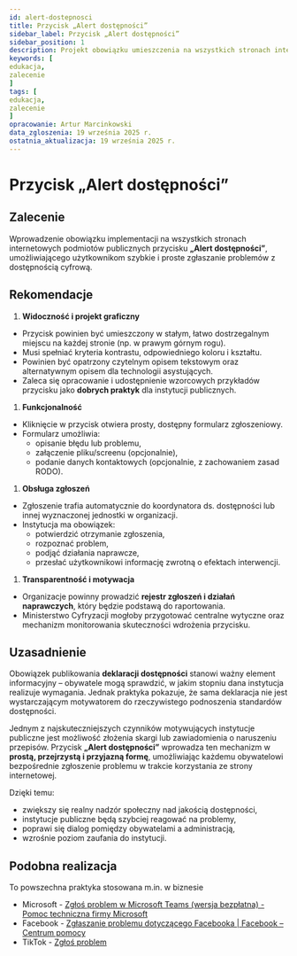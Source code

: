 ```yaml
---
id: alert-dostepnosci
title: Przycisk „Alert dostępności”
sidebar_label: Przycisk „Alert dostępności”
sidebar_position: 1
description: Projekt obowiązku umieszczenia na wszystkich stronach internetowych podmiotów publicznych przycisku „Alert dostępności”
keywords: [
edukacja,
zalecenie
]
tags: [
edukacja,
zalecenie
]
opracowanie: Artur Marcinkowski
data_zgloszenia: 19 września 2025 r.
ostatnia_aktualizacja: 19 września 2025 r.
---
```



# Przycisk „Alert dostępności”

## Zalecenie

Wprowadzenie obowiązku implementacji na wszystkich stronach internetowych podmiotów publicznych przycisku **„Alert dostępności”**, umożliwiającego użytkownikom szybkie i proste zgłaszanie problemów z dostępnością cyfrową.

## Rekomendacje

1. **Widoczność i projekt graficzny**

- Przycisk powinien być umieszczony w stałym, łatwo dostrzegalnym miejscu na każdej stronie (np. w prawym górnym rogu).
- Musi spełniać kryteria kontrastu, odpowiedniego koloru i kształtu.
- Powinien być opatrzony czytelnym opisem tekstowym oraz alternatywnym opisem dla technologii asystujących.
- Zaleca się opracowanie i udostępnienie wzorcowych przykładów przycisku jako **dobrych praktyk** dla instytucji publicznych.

1. **Funkcjonalność**

- Kliknięcie w przycisk otwiera prosty, dostępny formularz zgłoszeniowy.
- Formularz umożliwia:
  - opisanie błędu lub problemu,
  - załączenie pliku/screenu (opcjonalnie),
  - podanie danych kontaktowych (opcjonalnie, z zachowaniem zasad RODO).

1. **Obsługa zgłoszeń**

- Zgłoszenie trafia automatycznie do koordynatora ds. dostępności lub innej wyznaczonej jednostki w organizacji.
- Instytucja ma obowiązek:
  - potwierdzić otrzymanie zgłoszenia,
  - rozpoznać problem,
  - podjąć działania naprawcze,
  - przesłać użytkownikowi informację zwrotną o efektach interwencji.

1. **Transparentność i motywacja**

- Organizacje powinny prowadzić **rejestr zgłoszeń i działań naprawczych**, który będzie podstawą do raportowania.
- Ministerstwo Cyfryzacji mogłoby przygotować centralne wytyczne oraz mechanizm monitorowania skuteczności wdrożenia przycisku.

## Uzasadnienie

Obowiązek publikowania **deklaracji dostępności** stanowi ważny element informacyjny – obywatele mogą sprawdzić, w jakim stopniu dana instytucja realizuje wymagania. Jednak praktyka pokazuje, że sama deklaracja nie jest wystarczającym motywatorem do rzeczywistego podnoszenia standardów dostępności.

Jednym z najskuteczniejszych czynników motywujących instytucje publiczne jest możliwość złożenia skargi lub zawiadomienia o naruszeniu przepisów. Przycisk **„Alert dostępności”** wprowadza ten mechanizm w **prostą, przejrzystą i przyjazną formę**, umożliwiając każdemu obywatelowi bezpośrednie zgłoszenie problemu w trakcie korzystania ze strony internetowej.

Dzięki temu:

- zwiększy się realny nadzór społeczny nad jakością dostępności,
- instytucje publiczne będą szybciej reagować na problemy,
- poprawi się dialog pomiędzy obywatelami a administracją,
- wzrośnie poziom zaufania do instytucji.

## Podobna realizacja

To powszechna praktyka stosowana m.in. w biznesie

- Microsoft - [Zgłoś problem w Microsoft Teams (wersja bezpłatna) - Pomoc techniczna firmy Microsoft](https://support.microsoft.com/pl-pl/office/zg%C5%82o%C5%9B-problem-w-microsoft-teams-wersja-bezp%C5%82atna-2e2ea20c-2866-4b65-a979-8132c02dc231)
- Facebook - [Zgłaszanie problemu dotyczącego Facebooka | Facebook – Centrum pomocy](https://www.facebook.com/help/1126628984024935/)
- TikTok - [Zgłoś problem](https://support.tiktok.com/pl/using-tiktok/report-problem/)